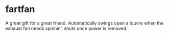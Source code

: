 # fartfan
A great gift for a great friend. Automatically swings open a louvre when the exhaust fan needs spinnin', shuts once power is removed.
